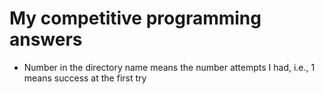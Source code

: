 # My competitive programming answers

* Number in the directory name means the number attempts I had, i.e., 1 means success at the first try
